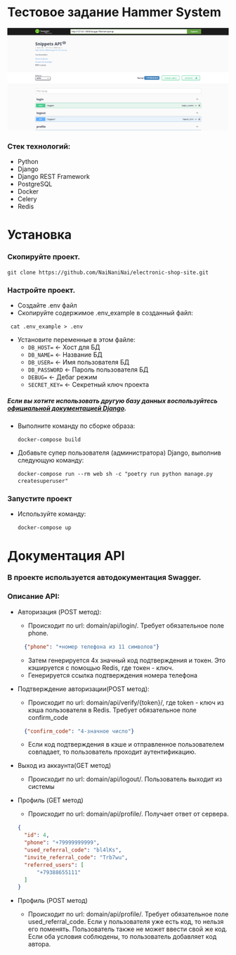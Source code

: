 # Тестовое задание Hammer System

![Изображение главной страницы](image.png)

### Cтек технологий:
* Python
* Django
* Django REST Framework
* PostgreSQL
* Docker
* Celery
* Redis

# Установка

### Скопируйте проект.
  
```console
git clone https://github.com/NaiNaniNai/electronic-shop-site.git
```

### Настройте проект.
 * Создайте .env файл
 * Скопируйте содержимое .env_example в созданный файл:
 ```console
  cat .env_example > .env
 ```
 * Установите переменные в этом файле:
    * `DB_HOST=` <- Хост для БД
    * `DB_NAME=` <- Название БД
    * `DB_USER=` <- Имя пользователя БД
    * `DB_PASSWORD` <- Пароль пользователя БД
    * `DEBUG=` <- Дебаг режим
    * `SECRET_KEY=` <- Секретный ключ проекта

##### Если вы хотите использовать другую базу данных воспользуйтесь [официальной документацией Django](https://docs.djangoproject.com/en/5.0/ref/settings/#databases).
  * Выполните команду по сборке образа:
    ```console
    docker-compose build
    ```
  * Добавьте супер пользователя (администратора) Django, выполнив следующую команду:
    ```console
    docker-compose run --rm web sh -c "poetry run python manage.py createsuperuser"
    ```
### Запустите проект
  * Используйте команду:
    ```console
    docker-compose up
    ```

# Документация API
### В проекте используется автодокументация Swagger.
### Описание API:
* Авторизация (POST метод):
  * Происходит по url: domain/api/login/. Требует обязательное поле phone. 
  ```json
    {"phone": "+номер телефона из 11 символов"}
  ```
  * Затем генерируется 4х значный код подтверждения и токен. Это кэшируется с помощью Redis, где токен - ключ.
  * Генерируется ссылка подтверждения номера телефона
* Подтверждение авторизации(POST метод):
  * Происходит по url: domain/api/verify/{token}/, где token - ключ из кэша пользователя в Redis. Требует обязательное поле confirm_code
  ```json
    {"confirm_code": "4-значное число"}
  ```
  * Если код подтверждения в кэше и отправленное пользователем совпадает, то пользователь проходит аутентификацию.
  
* Выход из аккаунта(GET метод)
  * Происходит по url: domain/api/logout/. Пользователь выходит из системы
* Профиль (GET метод)
  * Происходит по url: domain/api/profile/. Получает ответ от сервера.
  ```json
  {
    "id": 4,
    "phone": "+79999999999",
    "used_referral_code": "bl4lKs",
    "invite_referral_code": "Trb7wu",
    "referred_users": [
        "+79388655111"
    ]
  }
* Профиль (POST метод)
  * Происходит по url: domain/api/profile/. Требует обязательное поле used_referral_code. Если у пользователя уже есть код, то нельзя его поменять.
  Пользователь также не может ввести свой же код. Если оба условия соблюдены, то пользователь добавляет код автора.
